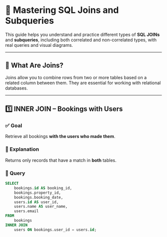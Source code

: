 # 🔗 Mastering SQL Joins and Subqueries

This guide helps you understand and practice different types of **SQL JOINs** and **subqueries**, including both correlated and non-correlated types, with real queries and visual diagrams.

---

## 📘 What Are Joins?

Joins allow you to combine rows from two or more tables based on a related column between them. They are essential for working with relational databases.

---

## 1️⃣ INNER JOIN – Bookings with Users

### ✅ Goal
Retrieve all bookings **with the users who made them**.

### 🧠 Explanation
Returns only records that have a match in **both** tables.

### 📄 Query
```sql
SELECT 
    bookings.id AS booking_id,
    bookings.property_id,
    bookings.booking_date,
    users.id AS user_id,
    users.name AS user_name,
    users.email
FROM 
    bookings
INNER JOIN 
    users ON bookings.user_id = users.id;
